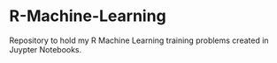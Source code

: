 # R-Machine-Learning
Repository to hold my R Machine Learning training problems created in Juypter Notebooks.
